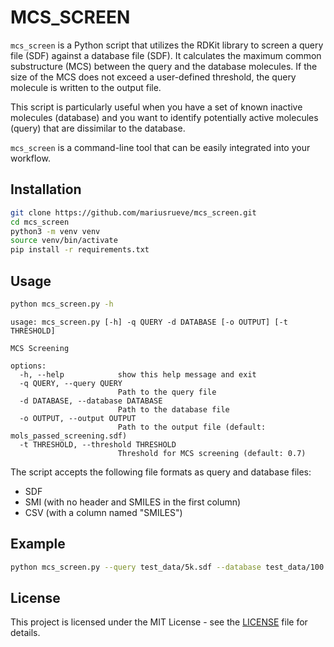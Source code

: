 # MCS_SCREEN

`mcs_screen` is a Python script that utilizes the RDKit library to screen a query file (SDF) against a database file (SDF). It calculates the maximum common substructure (MCS) between the query and the database molecules. If the size of the MCS does not exceed a user-defined threshold, the query molecule is written to the output file.

This script is particularly useful when you have a set of known inactive molecules (database) and you want to identify potentially active molecules (query) that are dissimilar to the database.

`mcs_screen` is a command-line tool that can be easily integrated into your workflow.

## Installation

```bash
git clone https://github.com/mariusrueve/mcs_screen.git
cd mcs_screen
python3 -m venv venv
source venv/bin/activate
pip install -r requirements.txt
```

## Usage

```bash
python mcs_screen.py -h
```

```
usage: mcs_screen.py [-h] -q QUERY -d DATABASE [-o OUTPUT] [-t THRESHOLD]

MCS Screening

options:
  -h, --help            show this help message and exit
  -q QUERY, --query QUERY
                        Path to the query file
  -d DATABASE, --database DATABASE
                        Path to the database file
  -o OUTPUT, --output OUTPUT
                        Path to the output file (default: mols_passed_screening.sdf)
  -t THRESHOLD, --threshold THRESHOLD
                        Threshold for MCS screening (default: 0.7)
```

The script accepts the following file formats as query and database files:
- SDF
- SMI (with no header and SMILES in the first column)
- CSV (with a column named "SMILES")

## Example

```bash
python mcs_screen.py --query test_data/5k.sdf --database test_data/100.sdf
```

## License

This project is licensed under the MIT License - see the [LICENSE](LICENSE) file for details.
